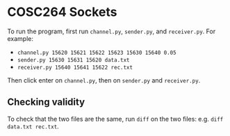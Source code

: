 # COSC264 Sockets

To run the program, first run ``channel.py``, ``sender.py``, and ``receiver.py``. For example:
* ``channel.py 15620 15621 15622 15623 15630 15640 0.05``
* ``sender.py 15630 15631 15620 data.txt``
* ``receiver.py 15640 15641 15622 rec.txt``

Then click enter on ``channel.py``, then on ``sender.py`` and ``receiver.py``.

## Checking validity

To check that the two files are the same, run ``diff`` on the two files: e.g. ``diff data.txt rec.txt``.
